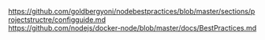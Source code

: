 https://github.com/goldbergyoni/nodebestpractices/blob/master/sections/projectstructre/configguide.md   
https://github.com/nodejs/docker-node/blob/master/docs/BestPractices.md